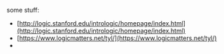 some stuff:
- [http://logic.stanford.edu/intrologic/homepage/index.html](http://logic.stanford.edu/intrologic/homepage/index.html)
- [https://www.logicmatters.net/tyl/](https://www.logicmatters.net/tyl/)
- 
